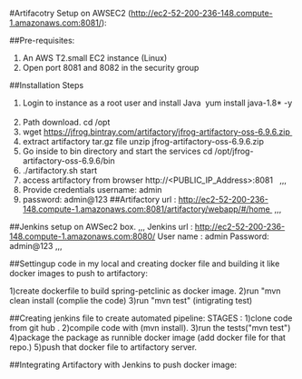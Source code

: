 #Artifacotry Setup on AWSEC2 (http://ec2-52-200-236-148.compute-1.amazonaws.com:8081/):

##Pre-requisites:
1. An AWS T2.small EC2 instance (Linux)
2. Open port 8081 and 8082 in the security group

##Installation Steps
1. Login to instance as a root user and install Java  yum install java-1.8* -y  
2. Path download. cd /opt 
3. wget https://jfrog.bintray.com/artifactory/jfrog-artifactory-oss-6.9.6.zip 
4. extract artifactory tar.gz file unzip jfrog-artifactory-oss-6.9.6.zip 
5. Go inside to bin directory and start the services cd /opt/jfrog-artifactory-oss-6.9.6/bin
6. ./artifactory.sh start 
7. access artifactory from browser http://<PUBLIC_IP_Address>:8081  
,,,
9. Provide credentials username: admin
10. password: admin@123
 ##Artifactory url :  http://ec2-52-200-236-148.compute-1.amazonaws.com:8081/artifactory/webapp/#/home 
,,,
 
##Jenkins setup on AWSec2 box.
,,,
Jenkins url : http://ec2-52-200-236-148.compute-1.amazonaws.com:8080/
User name : admin
Password: admin@123
,,,


##Settingup code in my local and creating docker file and building it like docker images to push to artifactory:

1)create dockerfile to build spring-petclinic as docker image.
2)run "mvn clean install (complie the code)
3)run "mvn test" (intigrating test)

##Creating jenkins file to create automated pipeline:
STAGES :
1)clone code from git hub .
2)compile code with (mvn install).
3)run the tests("mvn test")
4)package the package as runnible docker image (add docker file for that repo.)
5)push that docker file to artifactory server.

##Integrating Artifactory with Jenkins to push docker image: 

